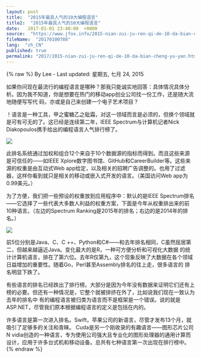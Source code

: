 ```yaml
---
layout: post
title:  "2015年最具人气的10大编程语言"
title2:  "2015年最具人气的10大编程语言"
date:   2017-01-01 23:48:08  +0800
source:  "https://www.jfox.info/2015-nian-zui-ju-ren-qi-de-10-da-bian-cheng-yu-yan.html"
fileName:  "20170100788"
lang:  "zh_CN"
published: true
permalink: "2017/2015-nian-zui-ju-ren-qi-de-10-da-bian-cheng-yu-yan.html"
---
```

{% raw %}
By Lee - Last updated: 星期五, 七月 24, 2015

如果你问现在最流行的编程语言是哪种？那我只能诚实地回答：具体情况具体分析。因为我不知道，你是想要在热门的移动app创业公司找一份工作，还是随大流地随便写写代 码，亦或是自己来创建一个电子艺术项目？

！语言是一种工具，甲之蜜糖乙之砒霜，对这一领域而言是必须的，但换个领域就是可有可无的了。这已经是连续第二年，IEEE Spectrum与计算机记者Nick Diakopoulos携手给出的编程语言人气排行榜了。

![](/wp-content/uploads/2015/07/5c6cb13c3773d0a40ba9a5f3586e9809.jpg)

此排名系统通过加权和组合12个来自于10个数据源的指标而得到。而且这些来源是可信任的——如IEEE Xplore数字图书馆、GitHub和CareerBuilder等。这些来源的权重是由互动式Web app给定，以及相关的招聘广告调整的。也用了过滤器，这样你看到就只是相关的移动或嵌入式开发的语言。（美国访问Web app为0.99美元。）

为了方便，我们把一些预设的权重放到应用程序中：默认的是IEEE Spectrum排名——它选择了一些代表大多数人利益的权重方案，下面是今年从权重排出来的前10种语言。（左边的Spectrum Ranking是2015年的排名；右边的是2014年的排名。）

![](/wp-content/uploads/2015/07/b77051a6c549312791736b65f5b30bf3.jpg)

前5位分别是Java、C、C ++、Python和C#——和去年排名相同，C虽然屈居第二，但越来越逼近Java。变化最大的是R，一种可方便分析和可视化大数据 的统计计算机语言，排在了第六位。去年R仅第九，这个现象反映了大数据在各个领域日益增加的重要性。随着Go，Perl甚至Assembly排名的往上走，很多语言的 排名明显下跌了。

有些语言的排名已经跌出了排行榜。大部分是因为今年没有数据来证明它们还有上榜的必要。但还有一种情况是，它整个就被排挤在外了，比如说我们现在一致认为去年的排名中 有的编程语言被归类为语言而不是框架是一个错误。说的就是ASP.NET，尽管我们原本根据编程语言的定义是包括在内的。

许多语言是第一次进入排名。Swift，苹果公司的新语言，尽管才发布13个月，就吸引了足够多的关注和青睐。 Cuda是另一个刚收录的有趣语言——图形芯片公司N vidia创造的一种语言，专为使用公司强大且专业化的图形处理器的通用计算而设计，应用于许多台式机和移动设备。总共有七种语言第一次出现在排行榜中。
{% endraw %}
